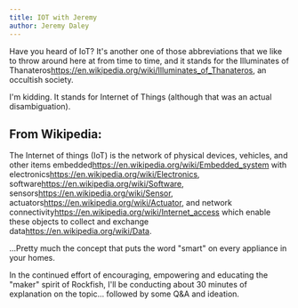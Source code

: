 ```yaml
---
title: IOT with Jeremy
author: Jeremy Daley
---
```

Have you heard of IoT? It's another one of those abbreviations that we like to throw around here at from time to time, and it stands for the Illuminates of Thanateros<https://en.wikipedia.org/wiki/Illuminates_of_Thanateros>, an occultish society.

I'm kidding. It stands for Internet of Things (although that was an actual disambiguation).

## From Wikipedia:

The Internet of things (IoT) is the network of physical devices, vehicles, and other items embedded<https://en.wikipedia.org/wiki/Embedded_system> with electronics<https://en.wikipedia.org/wiki/Electronics>, software<https://en.wikipedia.org/wiki/Software>, sensors<https://en.wikipedia.org/wiki/Sensor>, actuators<https://en.wikipedia.org/wiki/Actuator>, and network connectivity<https://en.wikipedia.org/wiki/Internet_access> which enable these objects to collect and exchange data<https://en.wikipedia.org/wiki/Data>.

...Pretty much the concept that puts the word "smart" on every appliance in your homes.

In the continued effort of encouraging, empowering and educating the "maker" spirit of Rockfish, I'll be conducting about 30 minutes of explanation on the topic... followed by some Q&A and ideation.